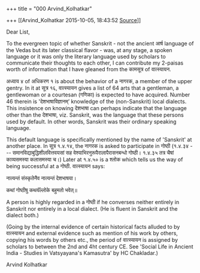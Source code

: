 +++
title = "000 Arvind_Kolhatkar"

+++
[[Arvind_Kolhatkar	2015-10-05, 18:43:52 [Source](https://groups.google.com/g/samskrita/c/LRtAub4fiQ4)]]



Dear List,

  

To the evergreen topic of whether Sanskrit - not the ancient आर्ष language of the Vedas but its later classical flavor - was, at any stage, a spoken language or it was only the literary language used by scholars to communicate their thoughts to each other, I can contribute my 2-paisas worth of information that I have gleaned from the कामसूत्र of वात्स्यायन.

  

अध्याय ४ of अधिकरण १ is about the behavior of a नागरक, a member of the upper gentry. In it at सूत्र १६, वात्स्यायन gives a list of 64 arts that a gentleman, a gentlewoman or a courtesan (गणिका) is expected to have acquired. Number 46 therein is 'देशभाषाविज्ञानम्’ knowledge of the (non-Sanskrit) local dialects. This insistence on knowing देशभाषा can perhaps indicate that the language other than the देशभाषा, viz. Sanskrit, was the language that these persons used by default. In other words, Sanskrit was their ordinary speaking language.

  

This default language is specifically mentioned by the name of 'Sanskrit' at another place. In सूत्र १.४.१४, the नागरक is asked to participate in गोष्ठी (१.४.३४ --- समानविद्याबुद्धिशीलवित्तवयसां सह वेश्याभिरनुरूपैरालापैरासनबन्धो गोष्ठी। १.४.३५ तत्र चैषां काव्यसमस्या कलासमस्या च।) Later at १.४.५० is a श्लोक which tells us the way of being successful at a गोष्ठी. वात्स्यायन says:

  

नात्यन्तं संस्कृतेनैव नात्यन्तं देशभाषया।

कथां गोष्ठीषु कथयॅंल्लोके बहुमतो भवेत्॥

  

A person is highly regarded in a गोष्ठी if he converses neither entirely in Sanskrit nor entirely in a local dialect. (He is fluent in Sanskrit and the dialect both.)

  

(Going by the internal evidence of certain historical facts alluded to by वात्स्यायन and external evidence such as mention of his work by others, copying his words by others etc., the period of वात्स्यायन is assigned by scholars to between the 2nd and 4ht century CE. See 'Social Life in Ancient India - Studies in Vatsyayana's Kamasutra' by HC Chakladar.)

  

Arvind Kolhatkar

  

